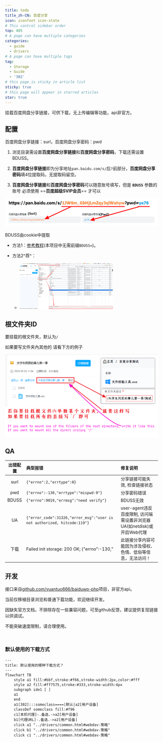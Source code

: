 ```yaml
---
title: todo
title_zh-CN: 百度分享
icon: iconfont icon-state
# This control sidebar order
top: 405
# A page can have multiple categories
categories:
  - guide
  - drivers
# A page can have multiple tags
tag:
  - Storage
  - Guide
  - '302'
# this page is sticky in article list
sticky: true
# this page will appear in starred articles
star: true
---
```


挂载百度网盘分享链接，可供下载，无上传编辑等功能，api非官方。

## **配置**

百度网盘分享链接：surl，百度网盘分享密码：pwd

1. 浏览目录需设置**百度网盘分享链接**和**百度网盘分享密码**，下载还需设置BDUSS。

2. **百度网盘分享链接**即为分享地址`pan.baidu.com/s/`后`?`前部分，**百度网盘分享密码**填4位提取码，无提取码留空。

3. **百度网盘分享链接**和**百度网盘分享密码**可以随意账号填写，但是 **`BDUSS`** 参数的账号 必须使用 ==**百度超级SVIP会员**== 才可以

![](/img/drivers/baidu/add_bd_share.png)

BDUSS由cookie中提取

- 方法1：[参考教程](http://pandownload.net/faq/cookie.html)(本项目中无需前缀`BDUSS=`)。

- 方法2^荐^：
  - <img src="/img/drivers/baidu/BDUSS.png" alt="1" style="zoom:30%;" />

## **根文件夹ID**

要挂载的根文件夹，默认为`/`

如果要写文件夹內其他的 请看下方的例子

![](/img/drivers/baidu/bd_share_test.png)

## **QA**

| 出错配置 | 典型报错                                                                 | 修复说明                                                               |
| :------: | :----------------------------------------------------------------------- | :--------------------------------------------------------------------- |
|   surl   | `{"errno":2,"errtype":0}`                                                | 分享链接可能失效, 检查链接状态                                         |
|   pwd    | `{"errno":-130,"errtype":"mispwd-9"}`                                    | 分享密码错误                                                           |
|  BDUSS   | `{"errno":9019,"errmsg":"need verify"}`                                  | BDUSS无效                                                              |
|    UA    | `{"error_code":31326,"error_msg":"user is not authorized, hitcode:119"}` | user-agent违反百度限制, 访问端需设置非浏览器UA(如netdisk)或开启Web代理 |
|   下载   | Failed init storage: 200 OK; {"errno":-130,"                             | 此链接分享内容可能因为涉及侵权、色情、低俗等信息，无法访问！           |

## **开发**

接口来自[github.com/yuantuo666/baiduwp-php](https://github.com/yuantuo666/baiduwp-php)项目，非官方api。

当前仅移植目录浏览和普通下载功能，欢迎继续开发。

因缺失官方文档，不排除存在一些兼容问题，可至github反馈，建议提供复现链接以供调试。

不能突破速度限制，请合理使用。

<br/>

<!-- @include: baidu.md{133-199} -->

### **默认使用的下载方式**

```mermaid
---
title: 默认使用的哪种下载方式？
---
flowchart TB
    style a1 fill:#bbf,stroke:#f66,stroke-width:2px,color:#fff
    style a2 fill:#ff7575,stroke:#333,stroke-width:4px
    subgraph ide1 [ ]
    a1
    end
    a1[302]:::someclass====|默认|a2[用户设备]
    classDef someclass fill:#f96
    c1[本机代理]-.备选.->a2[用户设备]
    b1[代理URL]-.备选.->a2[用户设备]
    click a1 "../drivers/common.html#webdav-策略"
    click b1 "../drivers/common.html#webdav-策略"
    click c1 "../drivers/common.html#webdav-策略"
```
